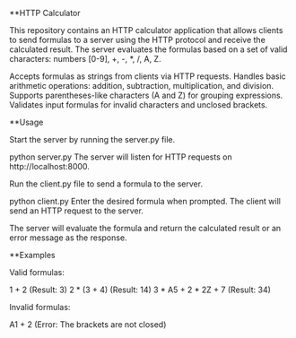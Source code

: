 **HTTP Calculator

This repository contains an HTTP calculator application that allows clients to send formulas to a server using the HTTP protocol and receive the calculated result. The server evaluates the formulas based on a set of valid characters: numbers [0-9], +, -, *, /, A, Z.


Accepts formulas as strings from clients via HTTP requests.
Handles basic arithmetic operations: addition, subtraction, multiplication, and division.
Supports parentheses-like characters (A and Z) for grouping expressions.
Validates input formulas for invalid characters and unclosed brackets.

**Usage

Start the server by running the server.py file.

python server.py
The server will listen for HTTP requests on http://localhost:8000.

Run the client.py file to send a formula to the server.

python client.py
Enter the desired formula when prompted. The client will send an HTTP request to the server.

The server will evaluate the formula and return the calculated result or an error message as the response.

**Examples

Valid formulas:

1 + 2 (Result: 3)
2 * (3 + 4) (Result: 14)
3 * A5 + 2 * 2Z + 7 (Result: 34)

Invalid formulas:

A1 + 2 (Error: The brackets are not closed)


